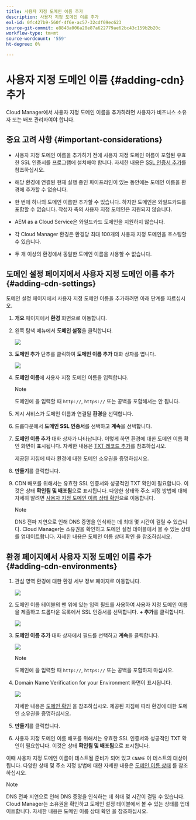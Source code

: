 ```yaml
---
title: 사용자 지정 도메인 이름 추가
description: 사용자 지정 도메인 이름 추가
exl-id: 0fc427b9-560f-4f6e-ac57-32cdf09ec623
source-git-commit: e8848a006a28e87a622779ae62bc43c159b2b20c
workflow-type: tm+mt
source-wordcount: '559'
ht-degree: 0%

---
```


# 사용자 지정 도메인 이름 {#adding-cdn} 추가

Cloud Manager에서 사용자 지정 도메인 이름을 추가하려면 사용자가 비즈니스 소유자 또는 배포 관리자여야 합니다.

## 중요 고려 사항 {#important-considerations}

* 사용자 지정 도메인 이름을 추가하기 전에 사용자 지정 도메인 이름이 포함된 유효한 SSL 인증서를 프로그램에 설치해야 합니다. 자세한 내용은 [SSL 인증서 추가](/help/implementing/cloud-manager/managing-ssl-certifications/add-ssl-certificate.md)를 참조하십시오.

* 해당 환경에 연결된 현재 실행 중인 파이프라인이 있는 동안에는 도메인 이름을 환경에 추가할 수 없습니다.

* 한 번에 하나의 도메인 이름만 추가할 수 있습니다. 하지만 도메인은 와일드카드를 포함할 수 없습니다. 작성자 측의 사용자 지정 도메인은 지원되지 않습니다.

* AEM as a Cloud Service은 와일드카드 도메인을 지원하지 않습니다.

* 각 Cloud Manager 환경은 환경당 최대 100개의 사용자 지정 도메인을 호스팅할 수 있습니다.

* 두 개 이상의 환경에서 동일한 도메인 이름을 사용할 수 없습니다.

## 도메인 설정 페이지에서 사용자 지정 도메인 이름 추가 {#adding-cdn-settings}

도메인 설정 페이지에서 사용자 지정 도메인 이름을 추가하려면 아래 단계를 따르십시오.

1. **개요** 페이지에서 **환경** 화면으로 이동합니다.

1. 왼쪽 탐색 메뉴에서 **도메인 설정**&#x200B;을 클릭합니다.

   ![](/help/implementing/cloud-manager/assets/cdn/cdn-create.png)

1. **도메인 추가** 단추를 클릭하여 **도메인 이름 추가** 대화 상자를 엽니다.

   ![](/help/implementing/cloud-manager/assets/cdn/cdn-create2.png)

1. **도메인 이름**&#x200B;에 사용자 지정 도메인 이름을 입력합니다.

   >[!NOTE]
   >도메인에 을 입력할 때 `http://`, `https://` 또는 공백을 포함해서는 안 됩니다.

1. 게시 서비스가 도메인 이름과 연결될 **환경**&#x200B;을 선택합니다.

1. 드롭다운에서 **도메인 SSL 인증서**&#x200B;를 선택하고 **계속**&#x200B;을 선택합니다.

1. **도메인 이름 추가** 대화 상자가 나타납니다. 이렇게 하면 환경에 대한 도메인 이름 확인 화면이 표시됩니다. 자세한 내용은 [TXT 레코드 추가](/help/implementing/cloud-manager/custom-domain-names/add-text-record.md)를 참조하십시오.

   제공된 지침에 따라 환경에 대한 도메인 소유권을 증명하십시오.

1. **만들기**&#x200B;를 클릭합니다.
1. CDN 배포를 위해서는 유효한 SSL 인증서와 성공적인 TXT 확인이 필요합니다. 이것은 상태 **확인됨 및 배포됨**으로 표시됩니다.
다양한 상태와 주소 지정 방법에 대해 자세히 알려면 [사용자 지정 도메인 이름 상태 확인](/help/implementing/cloud-manager/custom-domain-names/check-domain-name-status.md)으로 이동합니다.

   >[!NOTE]
   >DNS 전파 지연으로 인해 DNS 증명을 인식하는 데 최대 몇 시간이 걸릴 수 있습니다. Cloud Manager는 소유권을 확인하고 도메인 설정 테이블에서 볼 수 있는 상태를 업데이트합니다. 자세한 내용은 도메인 이름 상태 확인 을 참조하십시오.

## 환경 페이지에서 사용자 지정 도메인 이름 추가 {#adding-cdn-environments}

1. 관심 영역 환경에 대한 환경 세부 정보 페이지로 이동합니다.

   ![](/help/implementing/cloud-manager/assets/cdn/cdn-create4.png)

1. 도메인 이름 테이블의 맨 위에 있는 입력 필드를 사용하여 사용자 지정 도메인 이름을 제출하고 드롭다운 목록에서 SSL 인증서를 선택합니다. **+ 추가**&#x200B;를 클릭합니다.

   ![](/help/implementing/cloud-manager/assets/cdn/cdn-create3.png)

1. **도메인 이름 추가** 대화 상자에서 필드를 선택하고 **계속**&#x200B;을 클릭합니다.

   ![](/help/implementing/cloud-manager/assets/cdn/cdn-create5.png)

   >[!NOTE]
   >도메인에 을 입력할 때 `http://`, `https://` 또는 공백을 포함하지 마십시오.

1. Domain Name Verification for your Environment 화면이 표시됩니다.

   ![](/help/implementing/cloud-manager/assets/cdn/cdn-create6.png)

   자세한 내용은 [도메인 확인](/help/implementing/cloud-manager/custom-domain-names/add-text-record.md) 을 참조하십시오. 제공된 지침에 따라 환경에 대한 도메인 소유권을 증명하십시오.

1. **만들기**&#x200B;를 클릭합니다.

1. 사용자 지정 도메인 이름 배포를 위해서는 유효한 SSL 인증서와 성공적인 TXT 확인이 필요합니다. 이것은 상태 **확인됨 및 배포됨**&#x200B;으로 표시됩니다.

이때 사용자 지정 도메인 이름이 테스트될 준비가 되어 있고 `CNAME` 이 테스트의 대상이 됩니다. 다양한 상태 및 주소 지정 방법에 대한 자세한 내용은 [도메인 이름 상태](/help/implementing/cloud-manager/custom-domain-names/check-domain-name-status.md) 를 참조하십시오.

>[!NOTE]
>DNS 전파 지연으로 인해 DNS 증명을 인식하는 데 최대 몇 시간이 걸릴 수 있습니다. Cloud Manager는 소유권을 확인하고 도메인 설정 테이블에서 볼 수 있는 상태를 업데이트합니다. 자세한 내용은 도메인 이름 상태 확인 을 참조하십시오.
